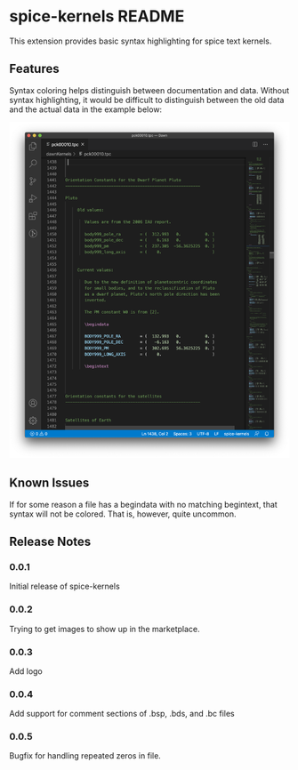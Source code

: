 # spice-kernels README

This extension provides basic syntax highlighting for spice text kernels.

## Features

Syntax coloring helps distinguish between documentation and data. Without syntax highlighting, it would
be difficult to distinguish between the old data and the actual data in the example below:

![syntax coloring](./screenshot.png)

## Known Issues

If for some reason a file has a begindata with no matching begintext, that
syntax will not be colored. That is, however, quite uncommon.

## Release Notes

### 0.0.1

Initial release of spice-kernels

### 0.0.2

Trying to get images to show up in the marketplace.

### 0.0.3

Add logo

### 0.0.4

Add support for comment sections of .bsp, .bds, and .bc files

### 0.0.5

Bugfix for handling repeated zeros in file.